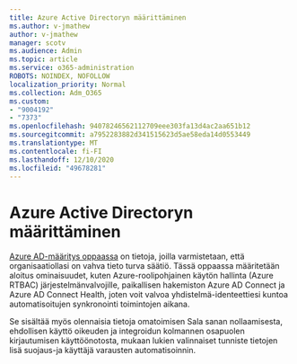 ```yaml
---
title: Azure Active Directoryn määrittäminen
ms.author: v-jmathew
author: v-jmathew
manager: scotv
ms.audience: Admin
ms.topic: article
ms.service: o365-administration
ROBOTS: NOINDEX, NOFOLLOW
localization_priority: Normal
ms.collection: Adm_O365
ms.custom:
- "9004192"
- "7373"
ms.openlocfilehash: 94078246562112709eee303fa13d4ac2aa651b12
ms.sourcegitcommit: a7952283882d341515623d5ae58eda14d0553449
ms.translationtype: MT
ms.contentlocale: fi-FI
ms.lasthandoff: 12/10/2020
ms.locfileid: "49678281"
---
```

# <a name="set-up-azure-active-directory"></a>Azure Active Directoryn määrittäminen

[Azure AD-määritys oppaassa](https://go.microsoft.com/fwlink/?linkid=2134390) on tietoja, joilla varmistetaan, että organisaatiollasi on vahva tieto turva säätiö. Tässä oppaassa määritetään aloitus ominaisuudet, kuten Azure-roolipohjainen käytön hallinta (Azure RTBAC) järjestelmänvalvojille, paikallisen hakemiston Azure AD Connect ja Azure AD Connect Health, joten voit valvoa yhdistelmä-identeettiesi kuntoa automatisoitujen synkronointi toimintojen aikana.

Se sisältää myös olennaisia tietoja omatoimisen Sala sanan nollaamisesta, ehdollisen käyttö oikeuden ja integroidun kolmannen osapuolen kirjautumisen käyttöönotosta, mukaan lukien valinnaiset tunniste tietojen lisä suojaus-ja käyttäjä varausten automatisoinnin.
